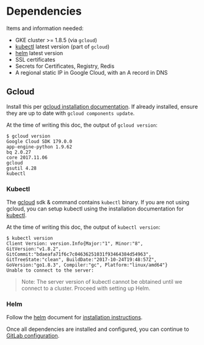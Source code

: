 # Dependencies

Items and information needed:
- GKE cluster >= 1.8.5 (via `gcloud`)
- [kubectl][] latest version (part of `gcloud`)
- [helm][] latest version
- SSL certificates
- Secrets for Certificates, Registry, Redis
- A regional static IP in Google Cloud, with an A record in DNS

## Gcloud

Install this per [gcloud installation documentation][gcloud].
If already installed, ensure they are up to date with `gcloud components update`.

At the time of writing this doc, the output of `gcloud version`:

```
$ gcloud version
Google Cloud SDK 179.0.0
app-engine-python 1.9.62
bq 2.0.27
core 2017.11.06
gcloud
gsutil 4.28
kubectl
```
### Kubectl

The [gcloud][] sdk & command contains `kubectl` binary. If you are not using gcloud,
you can setup kubectl using the installation documentation for [kubectl][].

At the time of writing this doc, the output of `kubectl version`:

```
$ kubectl version
Client Version: version.Info{Major:"1", Minor:"8", GitVersion:"v1.8.2", GitCommit:"bdaeafa71f6c7c04636251031f93464384d54963", GitTreeState:"clean", BuildDate:"2017-10-24T19:48:57Z", GoVersion:"go1.8.3", Compiler:"gc", Platform:"linux/amd64"}
Unable to connect to the server:
```

> Note: The server version of kubectl cannot be obtained until we connect to a
cluster. Proceed with setting up Helm.

### Helm

Follow the [helm][] document for [installation instructions](https://github.com/kubernetes/helm#install).

Once all dependencies are installed and configured, you can continue to
[GitLab configuration](configuration.md).


[gcloud]: https://cloud.google.com/sdk/gcloud/
[kubectl]: https://kubernetes.io/docs/tasks/tools/install-kubectl/
[helm]: ../helm/README.md
